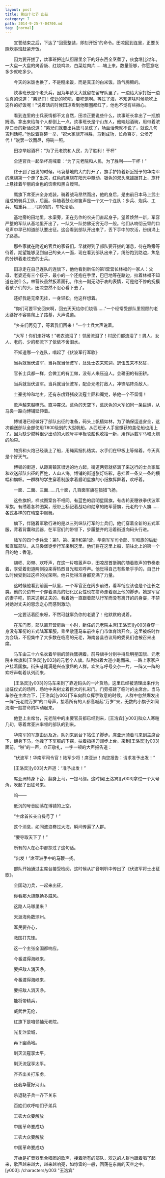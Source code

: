 ```yaml
---
layout: post
title: 第四十七节 出征
category: 7
path: 2014-9-25-7-04700.md
tag: [normal]
---
```


　　宣誓结束之后，下达了“回营整装，即刻开饭”的命令。田凉回到连里，正要关照炊事班赶紧开饭。

　　因为要开拔了，炊事班把连队厨房里余下的好东西全烹煮了，伙食堪比过年。一大盘一大盘的烤香肠、红烧鸡块、白菜烩肉片……端上来，数量管够，你愿意吃多少就吃多少。

　　今天的米饭也换了，不是糙米饭，而是真正的白米饭。热气腾腾的。

　　炊事班长是个老头兵，因为年龄太大就留在留守队里了，一边给大家打饭一边认真的说道：“弟兄们！使劲的吃吧，要吃饱啊。等过了海，不知道啥时候能吃上这样的好饭呢！”说着话的时候田凉看到他眼圈都红了，他也不觉有些揪心。

　　看到连里的士兵表情都不太自然，田凉正要说些什么，炊事班长拿出了一瓶朗姆酒，拿出来给每个人都倒上一点。炊事班长是个山东人，他端起酒碗，用带着浓厚口音的新话说道：“弟兄们就要出兵放马见仗了，场面话俺就不说了，就说几句吉利话吧。”他说着将碗一举，“祝大家旗开得胜，马到成功，长命百岁，公侯万代！”说罢一饮而尽，将碗一照。

　　田凉举起酒杯：“为了元老院和人民，为了胜利！干杯”

　　全连官兵一起举杯高喊着：“为了元老院和人民，为了胜利――干杯！”

　　终于到了出发的时候，马袅基地的大门打开了，旗手护持着新近授予的华南军的鹰旗第一个走了出来，红色的鹰旗在阳光中飘动，银色的双头鹰雄踞其上，旗杆上悬挂着华丽的金色的饰索和黑白绶带。

　　鹰旗下席亚洲全身戎装，骑着战马昂然而出，他的身后，是由前日本马上武士组成的骑兵卫队，后面。伴随着鼓点和笛声是一个又一个连队：步兵、炮兵、工兵、辎重兵……马蹄的的，车轮滚滚。

　　基地旁的田地里，水渠旁，正在劳作的农夫们直起身子。望着焕然一新，军容严整的军队从基地里开出了，一队又一队仿佛无穷无尽一般。他们从响彻云霄的口号声中早已知道部队要出征。这会看到部队开出来了，丢下手中的农活，纷纷涌上了路基。

　　那些家就在附近的官兵的家眷们。早就得到了部队要开拔的消息，待在路旁等待着，期望能够见到自己的亲人一面，现在看到部队出来了，纷纷跑到路边，焦急的分辨着走过去的士兵。

　　田凉走在自己连队的连旗下，他他看到新任的第1营营长林福的一家人：父母、老婆还有三个孩子，最小的一个还抱在手里，巴巴地等在路边，拉着林福不知道在说什么。林营长虽然扳着面孔。作出一副无动于衷的表情，可是他不停的抚摸着孩子们的头，田凉忽然不忍心看下去了。

　　还好我是无牵无挂，一身轻松。他这样想着。

　　“你们可要平安回来啊，回去天天给你们烧香……”一个经常受部队里照顾的老太婆好不容易爬上了路基，大声说道。

　　“乡亲们再见了，等着我们回来！”一个士兵大声说着。

　　“大军！你们走好咯！”老农流泪了！邻居流泪了！村民们都流泪了！男人、女人、老的、少的都流下了依依不舍泪水。

　　不知道哪一个连队，唱起了《伏波军行军歌》

　　当兵就当伏波军，当兵就当伏波军，处处士农来欢迎。退伍五来不愁贫，

　　官长士兵都一样，会做工的有工做，没有人来压迫人。会耕田的有田耕。

　　当兵就当伏波军。当兵就当伏波军，配合元老打敌人，冲锋陷阵杀敌人，

　　土豪劣绅和地主，还有东虏野猪皮流寇土匪和阉党，杀他一个不留情！

　　歌声越来越嘹亮。直冲霄汉。蓝色的天空下，蓝灰色的大军如同一条巨蟒，从马袅一路向博铺延伸着。

　　博铺港已经做好了部队出征的准备，码头上帆樯如林，为了确保运送安全，这次输送部队全部使用T800级别的大型帆船，从西班牙人手里缴获的盖伦船也用上了。因为缺少燃料很少出动的大鲸号平甲板驳船也收拾一新，用作运载军马和火炮的船只。

　　物资和火炮已经装上了船，用绳索捆扎结实。水手们在甲板上等候着。今天真是个好天气。

　　博铺的街道，从距离镇区很远的地方起，街道两旁就挤满了来送行的士兵家属和欢送部队出征的百姓，人山人海。博铺的街道张灯结彩，悬挂着一条又一条的横幅和旗帜。一群群的学生穿着制服拿着启明星旗的小纸旗挥舞着，欢呼着。

　　一面、二面、三面……几十面，几百面军旗在猎猎飞扬。

　　这些旗帜，样式图案各不相同。有蓝色的启明星国旗，有齿轮麦穗铁拳伏波军军旗，有绣着各种图案，绶带上标记着战功和勋章的陆军营旗，元老的个人旗……各式各样的在晴空中飘舞。

　　旗下，伴随着军歌行进的是以三列纵队行军的士兵们，他们穿着全新的五式军服，背着背囊和武器，在军官们的带领下，步履整齐的沿着街道向码头行进。

　　陆军的四个步兵营：第1、第、第9和第1营，华南军军司令部、军和旅的后勤和直属部队，从马袅堡徒步行军来到这里。他们将在这里上船，前往北上的第一个目的地：香港。

　　旗帜、彩带、欢呼声，在这一片喧嚣声中，田凉昂首挺胸的随着歌声的节奏走着，享受着街道两侧投来得热烈目光和欢呼声。他觉得自己有些晕乎乎的，自己什么时候受到过这样的光荣啊。他只觉得浑身都充满了力量。

　　这时候他看到前面一队里，一个军官正在阔步前进，看军衔应该也是个连长之类。他的旁边有一个穿着漂亮的归化民女性也在拼命走着跟上他的脚步。她是军官的妻子吧，前来送别丈夫的。看着她一直跟着部队行军而没有离开的的身姿，不禁对她对丈夫的思念之心而感到激动。

　　一定要活着回来呀，不然可就辜负你的老婆了！他默默的说着。

　　在东门市，部队离开营房后一小时，新任的元老院主席[王洛宾][y003]身穿一身没有军衔的五式陆军军服，乘坐敞篷马车前往东门市体育馆开会。这里被临时作为会场，不但集中了大多数在临高的元老，海南各县咨议局的委员们也被召来出席。

　　马车由三十六名衣着华丽的骑兵簇拥着，前导旗手分别手持启明星国旗、元老院主席旗和[王洛宾][y003]的元老个人旗。队列沿着大道小跑而来。一路上家家户户挂着国旗。街头巷尾满是兴奋激昂的人群，欢笑与呼号交杂一片，一阵又一阵的欢呼声朝着队列而来，

　　[王洛宾][y003]的马车来到了靠近码头的一片货场，这里已经被清理出来作为出征仪式的场所，场地中央树立着巨大的扎彩门。门旁搭建了临时的主席台。当马车停在主席台下，[王洛宾][y003]下车向群众挥手致意的时候，人群中忽然爆发出一阵“元老院万岁”的口号声，接着所有的人都高喊起“万岁”来，无数的小旗子如同海潮一般拼命的挥动起来。

　　他登上主席台，元老院中的主要官员都已经到来，[王洛宾][y003]和众人寒暄几句，等着席亚洲率领的部队的到来。

　　华南军的军旗由远及近，队列来到台下站住了脚步。席亚洲骑着马来到主席台下，翻身下马，他拽了下军服的下摆，扶着指挥刀阔步上台。来到[王洛宾][y003]面前，“啪”的一声，立正敬礼，一字一顿的大声报告道：

　　“伏波军！华南军司令官！陆军少将！席亚洲！向您报告：请求准予出发！”

　　[王洛宾][y003]大声道：“准予出发！”

　　席亚洲转身下台，翻身上马，一提马缰。这时候[王洛宾][y003]拿过一个大号角，吹起了出征号来。

　　呜――

　　低沉的号音回荡在博铺的上空。

　　“主席首长亲自操号了！”

　　这个消息，如同波浪卷过大海，瞬间传遍了人群。

　　“要夺取天下了！”

　　所有的人在心中都掠过了这句话。

　　“出发！”席亚洲手中的马鞭一扬。

　　部队开始通过主席台接受检阅，这时候从扩音喇叭中传出了《伏波军将士出征歌》。

　　全国动刀兵，一起来出征，

　　你看那大旗飘扬多威风。

　　这路人马哪里来？

　　天涯海角数琼州。

　　军民要齐心，

　　救国打先锋。

　　这一个主张全国都响应。

　　今番渡得海峡来，

　　要把敌人消灭净，

　　今番渡得海峡来，

　　要把敌人消灭净。

　　能将带精兵，

　　威武世无伦，

　　红旗下是咱领袖元老院。

　　光复汴梁城，

　　再下幽燕地。

　　剿灭流寇享太平，

　　剿灭流寇享太平。

　　齐齐出关打东虏，

　　还我华夏好河山。

　　杀退鞑子兵一齐下关东

　　百姓们欢呼咱们子弟兵

　　工农大众要解放

　　中国革命要成功

　　工农大众要解放

　　中国革命要成功

　　开始是扩音器里合唱团的歌声，接着所有的部队，欢送的人群也跟着唱了起来，歌声越来越大，越来越响亮，如惊雷的一般，回荡在东南的天空之中。
[y003]: /characters/y003 "王洛宾"
